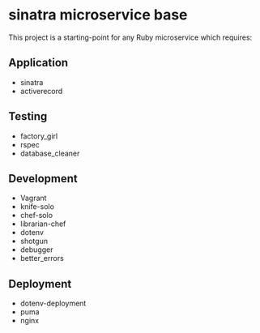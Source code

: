
sinatra microservice base
========================================

This project is a starting-point for any Ruby microservice which requires:

Application
-

  * sinatra
  * activerecord

Testing
-

  * factory_girl
  * rspec
  * database_cleaner

Development
-

  * Vagrant
  * knife-solo
  * chef-solo
  * librarian-chef
  * dotenv
  * shotgun
  * debugger
  * better_errors

Deployment
-

  * dotenv-deployment
  * puma
  * nginx

